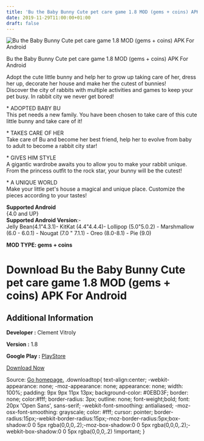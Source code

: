 ```yaml
---
title: 'Bu the Baby Bunny Cute pet care game 1.8 MOD (gems + coins) APK For Android'
date: 2019-11-29T11:00:00+01:00
draft: false
---
```


![Bu the Baby Bunny Cute pet care game 1.8 MOD (gems + coins) APK For Android](https://i0.wp.com/apkhome.net/wp-content/uploads/2019/11/Bu-the-Baby-Bunny-Cute-pet-care-game.png "Bu the Baby Bunny Cute pet care game 1.8 MOD (gems + coins) APK For Android")

  

Bu the Baby Bunny Cute pet care game 1.8 MOD (gems + coins) APK For Android

Adopt the cute little bunny and help her to grow up taking care of her, dress her up, decorate her house and make her the cutest of bunnies!  
Discover the city of rabbits with multiple activities and games to keep your pet busy. In rabbit city we never get bored!

\* ADOPTED BABY BU  
This pet needs a new family. You have been chosen to take care of this cute little bunny and take care of it!

\* TAKES CARE OF HER  
Take care of Bu and become her best friend, help her to evolve from baby to adult to become a rabbit city star!

\* GIVES HIM STYLE  
A gigantic wardrobe awaits you to allow you to make your rabbit unique. From the princess outfit to the rock star, your bunny will be the cutest!

\* A UNIQUE WORLD  
Make your little pet's house a magical and unique place. Customize the pieces according to your tastes!

**Supported Android**  
{4.0 and UP}  
**Supported Android Version**:-  
Jelly Bean(4.1"4.3.1)- KitKat (4.4"4.4.4)- Lollipop (5.0"5.0.2) - Marshmallow (6.0 - 6.0.1) - Nougat (7.0 " 7.1.1) - Oreo (8.0-8.1) - Pie (9.0)

**MOD TYPE: gems + coins**

Download Bu the Baby Bunny Cute pet care game 1.8 MOD (gems + coins) APK For Android
====================================================================================

Additional Information
----------------------

**Developer :** Clement Vitroly

**Version :** 1.8

**Google Play :** [PlayStore](https://play.google.com/store/apps/details?id=com.NeufOctobre.BuMyBunnyVirtualPet)

  

[Download Now](https://store4app.co/post/bu-the-baby-bunny-cute-pet-care-game-1-8-mod-gems-coins-apk-for-android_1574956770)

  
Source: [Go homepage.](https://store4app.co/post/bu-the-baby-bunny-cute-pet-care-game-1-8-mod-gems-coins-apk-for-android_1574956770) .downloadtop{ text-align:center; -webkit-appearance: none; -moz-appearance: none; appearance: none; width: 100%; padding: 9px 9px 11px 13px; background-color: #0EBD3F; border: none; color:#fff; border-radius: 3px; outline: none; font-weight;bold; font: 20px 'Open Sans', sans-serif; -webkit-font-smoothing: antialiased; -moz-osx-font-smoothing: grayscale; color: #fff; cursor: pointer; border-radius:15px;-webkit-border-radius:15px;-moz-border-radius:5px;box-shadow:0 0 5px rgba(0,0,0,.2);-moz-box-shadow:0 0 5px rgba(0,0,0,.2);-webkit-box-shadow:0 0 5px rgba(0,0,0,.2) !important; }